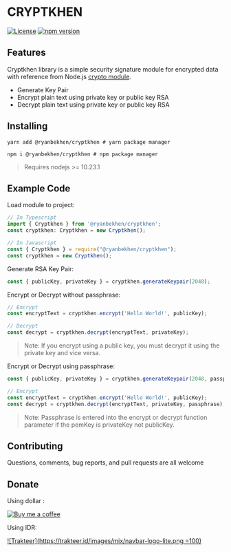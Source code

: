 # CRYPTKHEN

[![License](https://img.shields.io/badge/License-Apache%202.0-blue.svg)](https://opensource.org/licenses/Apache-2.0)
[![npm version](https://badge.fury.io/js/%40ryanbekhen%2Fcryptkhen.svg)](https://badge.fury.io/js/%40ryanbekhen%2Fcryptkhen)

## Features

Cryptkhen library is a simple security signature module for encrypted data with reference from Node.js
[crypto module](https://nodejs.org/api/crypto.html).

* Generate Key Pair
* Encrypt plain text using private key or public key RSA
* Decrypt plain text using private key or public key RSA

## Installing

```shell script
yarn add @ryanbekhen/cryptkhen # yarn package manager

npm i @ryanbekhen/cryptkhen # npm package manager
```

> Requires nodejs >= 10.23.1

## Example Code

Load module to project:

```typescript & javascript
// In Typescript
import { Cryptkhen } from '@ryanbekhen/cryptkhen';
const cryptkhen: Cryptkhen = new Cryptkhen();

// In Javascript
const { Cryptkhen } = require("@ryanbekhen/cryptkhen");
const cryptkhen = new Cryptkhen();
```

Generate RSA Key Pair:

```typescript
const { publicKey, privateKey } = cryptkhen.generateKeypair(2048);
```

Encrypt or Decrypt without passphrase:

```typescript & javascript
// Encrypt
const encryptText = cryptkhen.encrypt('Hello World!', publicKey);

// Decrypt
const decrypt = cryptkhen.decrypt(encryptText, privateKey);
```

> Note: If you encrypt using a public key, you must decrypt it using the private key and vice versa.

Encrypt or Decrypt using passphrase:

```typescript & javascript
const { publicKey, privateKey } = cryptkhen.generateKeypair(2048, passphrase);

// Encrypt
const encryptText = cryptkhen.encrypt('Hello World!', publicKey);
const decrypt = cryptkhen.decrypt(encryptText, privateKey, passphrase);
```
> Note: Passphrase is entered into the encrypt or decrypt function parameter if the pemKey is privateKey not publicKey.

## Contributing

Questions, comments, bug reports, and pull requests are all welcome

## Donate

Using dollar :

[![Buy me a coffee](https://img.buymeacoffee.com/button-api/?text=Buy%20me%20a%20coffee&emoji=&slug=ryanbekhen&button_colour=FFDD00&font_colour=000000&font_family=Cookie&outline_colour=000000&coffee_colour=ffffff)](https://www.buymeacoffee.com/ryanbekhen)

Using IDR:

[![Trakteer](https://trakteer.id/images/mix/navbar-logo-lite.png =100)](https://trakteer.id/ryanbekhen/)
